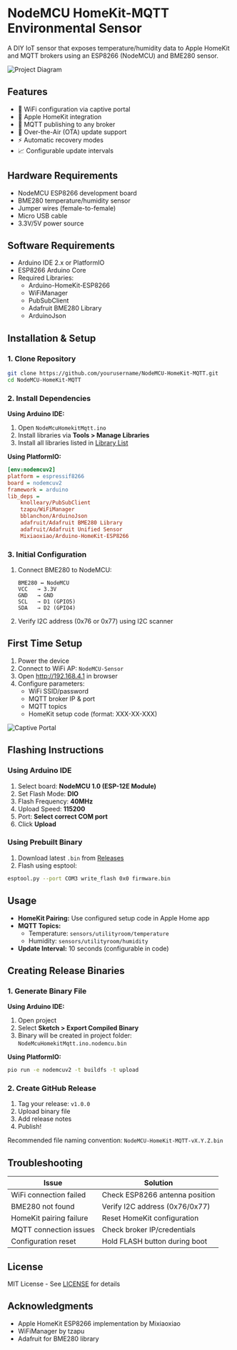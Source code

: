 # NodeMCU HomeKit-MQTT Environmental Sensor

A DIY IoT sensor that exposes temperature/humidity data to Apple HomeKit and MQTT brokers using an ESP8266 (NodeMCU) and BME280 sensor.

![Project Diagram](https://raw.githubusercontent.com/yourusername/NodeMCU-HomeKit-MQTT/main/images/diagram.png)

## Features
- 📶 WiFi configuration via captive portal
- 🏡 Apple HomeKit integration
- 📡 MQTT publishing to any broker
- 🔄 Over-the-Air (OTA) update support
- ⚡ Automatic recovery modes
- 📈 Configurable update intervals

## Hardware Requirements
- NodeMCU ESP8266 development board
- BME280 temperature/humidity sensor
- Jumper wires (female-to-female)
- Micro USB cable
- 3.3V/5V power source

## Software Requirements
- Arduino IDE 2.x or PlatformIO
- ESP8266 Arduino Core
- Required Libraries:
  - Arduino-HomeKit-ESP8266
  - WiFiManager
  - PubSubClient
  - Adafruit BME280 Library
  - ArduinoJson

## Installation & Setup

### 1. Clone Repository
```bash
git clone https://github.com/yourusername/NodeMCU-HomeKit-MQTT.git
cd NodeMCU-HomeKit-MQTT
```

### 2. Install Dependencies
**Using Arduino IDE:**
1. Open `NodeMcuHomekitMqtt.ino`
2. Install libraries via **Tools > Manage Libraries**
3. Install all libraries listed in [Library List](#library-list)

**Using PlatformIO:**
```ini
[env:nodemcuv2]
platform = espressif8266
board = nodemcuv2
framework = arduino
lib_deps = 
    knolleary/PubSubClient
    tzapu/WiFiManager
    bblanchon/ArduinoJson
    adafruit/Adafruit BME280 Library
    adafruit/Adafruit Unified Sensor
    Mixiaoxiao/Arduino-HomeKit-ESP8266
```

### 3. Initial Configuration
1. Connect BME280 to NodeMCU:
   ```
   BME280 ↔ NodeMCU
   VCC   → 3.3V
   GND   → GND
   SCL   → D1 (GPIO5)
   SDA   → D2 (GPIO4)
   ```
2. Verify I2C address (0x76 or 0x77) using I2C scanner

## First Time Setup
1. Power the device
2. Connect to WiFi AP: `NodeMCU-Sensor`
3. Open http://192.168.4.1 in browser
4. Configure parameters:
   - WiFi SSID/password
   - MQTT broker IP & port
   - MQTT topics
   - HomeKit setup code (format: XXX-XX-XXX)

![Captive Portal](https://raw.githubusercontent.com/yourusername/NodeMCU-HomeKit-MQTT/main/images/portal.png)

## Flashing Instructions

### Using Arduino IDE
1. Select board: **NodeMCU 1.0 (ESP-12E Module)**
2. Set Flash Mode: **DIO**
3. Flash Frequency: **40MHz**
4. Upload Speed: **115200**
5. Port: **Select correct COM port**
6. Click **Upload**

### Using Prebuilt Binary
1. Download latest `.bin` from [Releases](https://github.com/yourusername/NodeMCU-HomeKit-MQTT/releases)
2. Flash using esptool:
```bash
esptool.py --port COM3 write_flash 0x0 firmware.bin
```

## Usage
- **HomeKit Pairing:** Use configured setup code in Apple Home app
- **MQTT Topics:**
  - Temperature: `sensors/utilityroom/temperature`
  - Humidity: `sensors/utilityroom/humidity`
- **Update Interval:** 10 seconds (configurable in code)

## Creating Release Binaries

### 1. Generate Binary File
**Using Arduino IDE:**
1. Open project
2. Select **Sketch > Export Compiled Binary**
3. Binary will be created in project folder: `NodeMcuHomekitMqtt.ino.nodemcu.bin`

**Using PlatformIO:**
```bash
pio run -e nodemcuv2 -t buildfs -t upload
```

### 2. Create GitHub Release
1. Tag your release: `v1.0.0`
2. Upload binary file
3. Add release notes
4. Publish!

Recommended file naming convention:
`NodeMCU-HomeKit-MQTT-vX.Y.Z.bin`

## Troubleshooting

| Issue                          | Solution                      |
|--------------------------------|-------------------------------|
| WiFi connection failed         | Check ESP8266 antenna position |
| BME280 not found               | Verify I2C address (0x76/0x77)|
| HomeKit pairing failure        | Reset HomeKit configuration   |
| MQTT connection issues         | Check broker IP/credentials   |
| Configuration reset            | Hold FLASH button during boot |

## License
MIT License - See [LICENSE](LICENSE) for details

## Acknowledgments
- Apple HomeKit ESP8266 implementation by Mixiaoxiao
- WiFiManager by tzapu
- Adafruit for BME280 library